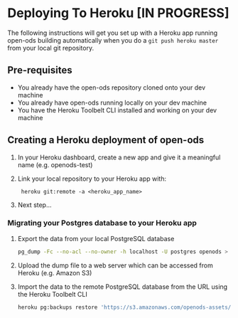 # Deploying To Heroku [IN PROGRESS]

The following instructions will get you set up with a Heroku app running open-ods building automatically when you do a 
`git push heroku master` from your local git repository.

## Pre-requisites

* You already have the open-ods repository cloned onto your dev machine
* You already have open-ods running locally on your dev machine
* You have the Heroku Toolbelt CLI installed and working on your dev machine

## Creating a Heroku deployment of open-ods

1. In your Heroku dashboard, create a new app and give it a meaningful name (e.g. openods-test)

2. Link your local repository to your Heroku app with:

        heroku git:remote -a <heroku_app_name>

3. Next step...


### Migrating your Postgres database to your Heroku app

1. Export the data from your local PostgreSQL database

    ```bash
    pg_dump -Fc --no-acl --no-owner -h localhost -U postgres openods > openods.dump
    ```

2. Upload the dump file to a web server which can be accessed from Heroku (e.g. Amazon S3)

3. Import the data to the remote PostgreSQL database from the URL using the Heroku Toolbelt CLI

    ```bash
    heroku pg:backups restore 'https://s3.amazonaws.com/openods-assets/database_backups/openods006.dump' DATABASE_URL
    ```
